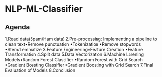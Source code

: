 # NLP-ML-Classifier
## Agenda
1.Read data(Spam/Ham data)
2.Pre-processing: Implementing a pipeline to clean text•Remove punctuation
	•Tokenization
	•Remove stopwords
	•Stem/Lemmatize
3.Feature Engineering•Feature Creation
	•Feature Transformation
4.Split data
5.Data Vectorization
6.Machine Larening Models•Random Forest Classifier
	•Random Forest with Grid Search
	•Gradient Bossting Classifier
	•Gradient Boosting with Grid Search
7.Final Evaluation of Models
8.Conclusion
